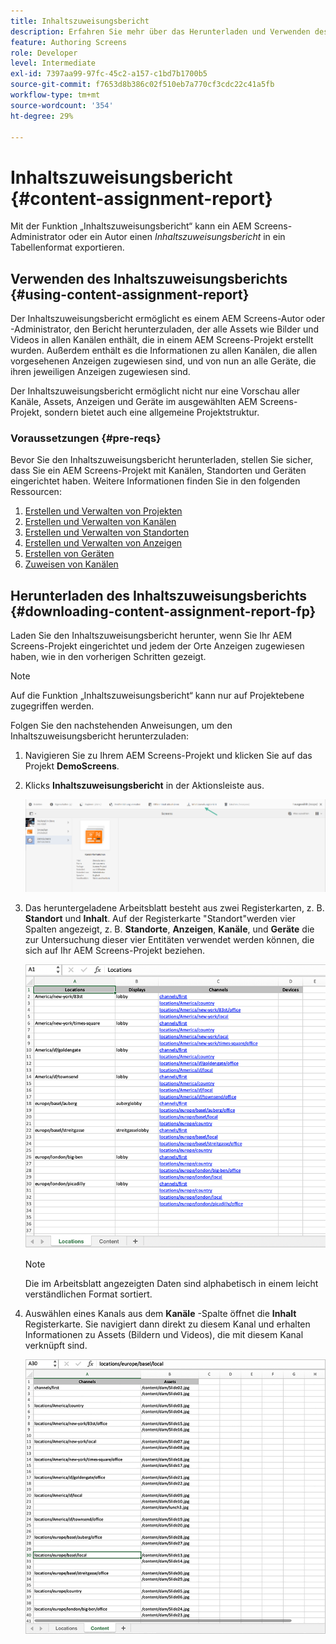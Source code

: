 ```yaml
---
title: Inhaltszuweisungsbericht
description: Erfahren Sie mehr über das Herunterladen und Verwenden des Inhaltszuweisungsberichts im Zusammenhang mit AEM Screens.
feature: Authoring Screens
role: Developer
level: Intermediate
exl-id: 7397aa99-97fc-45c2-a157-c1bd7b1700b5
source-git-commit: f7653d8b386c02f510eb7a770cf3cdc22c41a5fb
workflow-type: tm+mt
source-wordcount: '354'
ht-degree: 29%

---
```


# Inhaltszuweisungsbericht {#content-assignment-report}

Mit der Funktion „Inhaltszuweisungsbericht“ kann ein AEM Screens-Administrator oder ein Autor einen *Inhaltszuweisungsbericht* in ein Tabellenformat exportieren.

## Verwenden des Inhaltszuweisungsberichts {#using-content-assignment-report}

Der Inhaltszuweisungsbericht ermöglicht es einem AEM Screens-Autor oder -Administrator, den Bericht herunterzuladen, der alle Assets wie Bilder und Videos in allen Kanälen enthält, die in einem AEM Screens-Projekt erstellt wurden. Außerdem enthält es die Informationen zu allen Kanälen, die allen vorgesehenen Anzeigen zugewiesen sind, und von nun an alle Geräte, die ihren jeweiligen Anzeigen zugewiesen sind.

Der Inhaltszuweisungsbericht ermöglicht nicht nur eine Vorschau aller Kanäle, Assets, Anzeigen und Geräte im ausgewählten AEM Screens-Projekt, sondern bietet auch eine allgemeine Projektstruktur.


### Voraussetzungen {#pre-reqs}

Bevor Sie den Inhaltszuweisungsbericht herunterladen, stellen Sie sicher, dass Sie ein AEM Screens-Projekt mit Kanälen, Standorten und Geräten eingerichtet haben.
Weitere Informationen finden Sie in den folgenden Ressourcen:

1. [Erstellen und Verwalten von Projekten](/help/user-guide/creating-a-screens-project.md)
1. [Erstellen und Verwalten von Kanälen](/help/user-guide/managing-channels.md)
1. [Erstellen und Verwalten von Standorten](/help/user-guide/managing-locations.md)
1. [Erstellen und Verwalten von Anzeigen](/help/user-guide/managing-displays.md)
1. [Erstellen von Geräten](/help/user-guide/managing-devices.md)
1. [Zuweisen von Kanälen](/help/user-guide/channel-assignment-latest-fp.md)


## Herunterladen des Inhaltszuweisungsberichts {#downloading-content-assignment-report-fp}

Laden Sie den Inhaltszuweisungsbericht herunter, wenn Sie Ihr AEM Screens-Projekt eingerichtet und jedem der Orte Anzeigen zugewiesen haben, wie in den vorherigen Schritten gezeigt.

>[!NOTE]
>Auf die Funktion „Inhaltszuweisungsbericht“ kann nur auf Projektebene zugegriffen werden.

Folgen Sie den nachstehenden Anweisungen, um den Inhaltszuweisungsbericht herunterzuladen:

1. Navigieren Sie zu Ihrem AEM Screens-Projekt und klicken Sie auf das Projekt **DemoScreens**.

1. Klicks **Inhaltszuweisungsbericht** in der Aktionsleiste aus.

   ![Bild](/help/user-guide/assets/content-assignment-report/can-download.png)

1. Das heruntergeladene Arbeitsblatt besteht aus zwei Registerkarten, z. B. **Standort** und **Inhalt**. Auf der Registerkarte &quot;Standort&quot;werden vier Spalten angezeigt, z. B. **Standorte**, **Anzeigen**, **Kanäle**, und **Geräte** die zur Untersuchung dieser vier Entitäten verwendet werden können, die sich auf Ihr AEM Screens-Projekt beziehen.

   ![Bild](/help/user-guide/assets/content-assignment-report/report-sheet1.png)

   >[!NOTE]
   >Die im Arbeitsblatt angezeigten Daten sind alphabetisch in einem leicht verständlichen Format sortiert.

1. Auswählen eines Kanals aus dem **Kanäle** -Spalte öffnet die **Inhalt** Registerkarte. Sie navigiert dann direkt zu diesem Kanal und erhalten Informationen zu Assets (Bildern und Videos), die mit diesem Kanal verknüpft sind.

   ![Bild](/help/user-guide/assets/content-assignment-report/report-sheet2.png)
